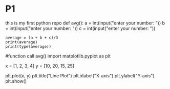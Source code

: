 # P1
this is my first python repo
def avg():
    a = int(input("enter your number: "))
    b = int(input("enter your number: "))
    c = int(input("enter your number: "))
   
    average = (a + b + c)/3
    print(average)
    print(type(average))
#function call
avg()
 import matplotlib.pyplot as plt

x = [1, 2, 3, 4]
y = [10, 20, 15, 25]

plt.plot(x, y)
plt.title("Line Plot")
plt.xlabel("X-axis")
plt.ylabel("Y-axis")
plt.show()
